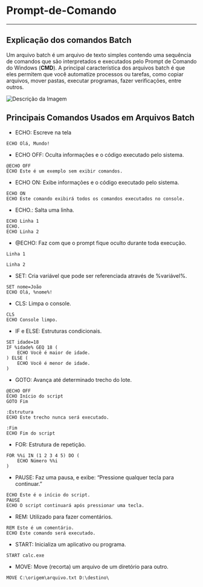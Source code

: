 # Prompt-de-Comando

***

## Explicação dos comandos Batch
Um arquivo batch é um arquivo de texto simples contendo uma sequência de comandos que são interpretados e executados pelo Prompt de Comando do Windows (**CMD**). A principal característica dos arquivos batch é que eles permitem que você automatize processos ou tarefas, como copiar arquivos, mover pastas, executar programas, fazer verificações, entre outros.


![Descrição da Imagem](https://www.ionos.com/pt-br/digitalguide/fileadmin/DigitalGuide/Screenshots_2020/batch-file-in-windows-explorer.jpg)

## Principais Comandos Usados em Arquivos Batch

- ECHO: Escreve na tela
```
ECHO Olá, Mundo!
```
- ECHO OFF: Oculta informações e o código executado pelo sistema.
```
@ECHO OFF
ECHO Este é um exemplo sem exibir comandos.
```
- ECHO ON: Exibe informações e o código executado pelo sistema.
```
ECHO ON
ECHO Este comando exibirá todos os comandos executados no console.
```
- ECHO.: Salta uma linha.
```
ECHO Linha 1
ECHO.
ECHO Linha 2
```
- @ECHO: Faz com que o prompt fique oculto durante toda execução.
```
Linha 1

Linha 2
````
- SET: Cria variável que pode ser referenciada através de %variável%.
```
SET nome=João
ECHO Olá, %nome%!
```
- CLS: Limpa o console.
```
CLS
ECHO Console limpo.
```
- IF e ELSE: Estruturas condicionais.
```
SET idade=18
IF %idade% GEQ 18 (
    ECHO Você é maior de idade.
) ELSE (
    ECHO Você é menor de idade.
)
```
- GOTO: Avança até determinado trecho do lote.
```
@ECHO OFF
ECHO Início do script
GOTO Fim

:Estrutura
ECHO Este trecho nunca será executado.

:Fim
ECHO Fim do script
```
- FOR: Estrutura de repetição.
```
FOR %%i IN (1 2 3 4 5) DO (
    ECHO Número %%i
)
```
- PAUSE: Faz uma pausa, e exibe: “Pressione qualquer tecla para continuar.”
```
ECHO Este é o início do script.
PAUSE
ECHO O script continuará após pressionar uma tecla.
```
- REM: Utilizado para fazer comentários.
```
REM Este é um comentário.
ECHO Este comando será executado.
```
- START: Inicializa um aplicativo ou programa.
```
START calc.exe
```
- MOVE: Move (recorta) um arquivo de um diretório para outro.
```
MOVE C:\origem\arquivo.txt D:\destino\
```


